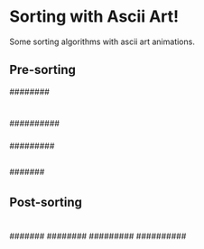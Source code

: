 Sorting with Ascii Art!
=======================
Some sorting algorithms with ascii art animations.

Pre-sorting
-----------
########
#####
#
##########
###
#########
##
#######
####
######

Post-sorting
------------
#
##
###
####
#####
######
#######
########
#########
##########




